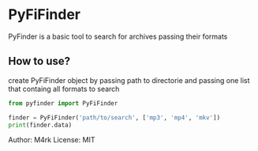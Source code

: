 # PyFiFinder

<p>PyFinder is a basic tool to search for archives passing their formats</p>

## How to use?

create PyFiFinder object by passing path to directorie and passing one list that containg all formats to search

```python
from pyfinder import PyFiFinder

finder = PyFiFinder('path/to/search', ['mp3', 'mp4', 'mkv'])
print(finder.data)
```

Author: M4rk
License: MIT
